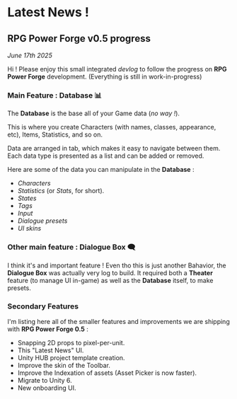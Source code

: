 # Latest News !

## RPG Power Forge v0.5 progress
*June 17th 2025*

Hi ! Please enjoy this small integrated *devlog* to follow the progress on **RPG Power Forge** development.
(Everything is still in work-in-progress)

### Main Feature : **Database** 📊
The **Database** is the base all of your Game data (*no way !*).

This is where you create Characters (with names, classes, appearance, etc), Items, Statistics, and so on.

Data are arranged in tab, which makes it easy to navigate between them. Each data type is presented as a list and can be added or removed.

Here are some of the data you can manipulate in the **Database** :
* *Characters*
* *Statistics* (or *Stats*, for short).
* *States*
* *Tags*
* *Input*
* *Dialogue presets*
* *UI skins*

### Other main feature : Dialogue Box 🗨️
I think it's and important feature ! Even tho this is just another Bahavior, the **Dialogue Box** was actually very log to build. It required both a **Theater** feature (to manage UI in-game) as well as the **Database** itself, to make presets.

### Secondary Features
I'm listing here all of the smaller features and improvements we are shipping with **RPG Power Forge 0.5** :

* Snapping 2D props to pixel-per-unit.
* This "Latest News" UI.
* Unity HUB project template creation.
* Improve the skin of the Toolbar.
* Improve the Indexation of assets (Asset Picker is now faster).
* Migrate to Unity 6.
* New onboarding UI.

